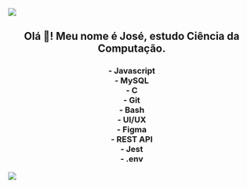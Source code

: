 <img src="https://user-images.githubusercontent.com/73097560/115834477-dbab4500-a447-11eb-908a-139a6edaec5c.gif">
  <h2 align="center">Olá 👋! Meu nome é José, estudo Ciência da Computação.</h2>
  
  
  
  <h3 align="center">- Javascript<br> - MySQL<br> - C<br> - Git<br> - Bash<br>- UI/UX<br> - Figma<br> - REST API<br> - Jest<br> - .env</h3>
  


<img src="https://user-images.githubusercontent.com/73097560/115834477-dbab4500-a447-11eb-908a-139a6edaec5c.gif">


